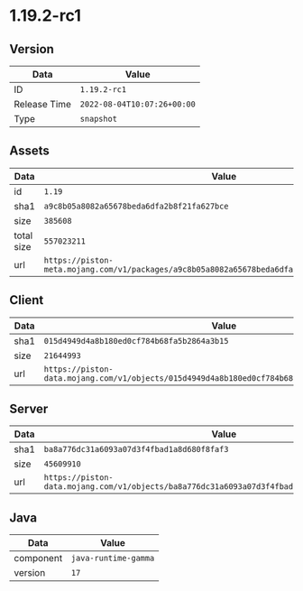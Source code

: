 # 1.19.2-rc1

## Version

|**Data**        | **Value**                 |
|----------------|-------------------------|
| ID   | ```1.19.2-rc1```   |
| Release Time   | ```2022-08-04T10:07:26+00:00```   |
| Type   | ```snapshot```   |

## Assets

|**Data**        | **Value**                 |
|----------------|-------------------------|
| id   | ```1.19```   |
| sha1   | ```a9c8b05a8082a65678beda6dfa2b8f21fa627bce```   |
| size   | ```385608```   |
| total size  | ```557023211```  |
| url       | ```https://piston-meta.mojang.com/v1/packages/a9c8b05a8082a65678beda6dfa2b8f21fa627bce/1.19.json``` |

## Client

|**Data**        | **Value**                 |
|----------------|-------------------------|
| sha1   | ```015d4949d4a8b180ed0cf784b68fa5b2864a3b15```   |
| size   | ```21644993```   |
| url       | ```https://piston-data.mojang.com/v1/objects/015d4949d4a8b180ed0cf784b68fa5b2864a3b15/client.jar``` |

## Server

|**Data**        | **Value**                 |
|----------------|-------------------------|
| sha1   | ```ba8a776dc31a6093a07d3f4fbad1a8d680f8faf3```   |
| size   | ```45609910```   |
| url       | ```https://piston-data.mojang.com/v1/objects/ba8a776dc31a6093a07d3f4fbad1a8d680f8faf3/server.jar``` |

## Java

|**Data**        | **Value**                 |
|----------------|-------------------------|
| component   | ```java-runtime-gamma```   |
| version   | ```17```   |